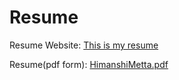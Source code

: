 <h1>Resume</h1>

Resume Website: <a href = "https://himanshimetta.github.io/myResume/">This is my resume</a>

Resume(pdf form): [HimanshiMetta.pdf](https://github.com/HimanshiMetta/myResume/files/11129518/HimanshiMetta.1.pdf)
